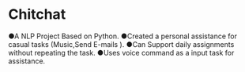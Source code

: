 # Chitchat
●A NLP Project Based on Python. 
●Created a personal assistance for casual tasks (Music,Send E-mails ).
●Can Support daily assignments without repeating the task.
●Uses voice command as a input task for assistance. 
